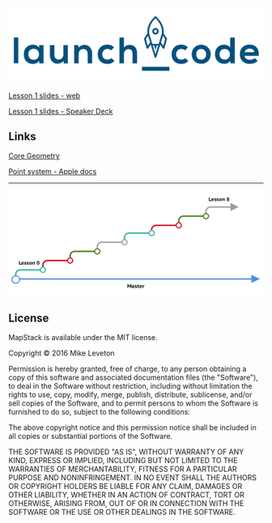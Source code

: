 <img src="https://raw.githubusercontent.com/Leveton/MapStack/master/images/launchCode.png" alt="TSNavigationStripView examples" />

[Lesson 1 slides - web](https://docs.google.com/presentation/d/1_OY1oHehRJx_xL9z3NH_ewoDCGPMyBFCvHfQtWHZe2A/pub?start=false&loop=false&delayms=3000)

[Lesson 1 slides - Speaker Deck](https://speakerdeck.com/leveton/mapstack-lesson-1)


## Links

[Core Geometry](http://code.tutsplus.com/tutorials/ios-fundamentals-frames-bounds-and-cggeometry--cms-21196)

[Point system - Apple docs](https://developer.apple.com/library/ios/documentation/2DDrawing/Conceptual/DrawingPrintingiOS/GraphicsDrawingOverview/GraphicsDrawingOverview.html)


<hr />

<img src="https://raw.githubusercontent.com/Leveton/MapStack/lesson0/images/BranchFlow.png" alt="TSNavigationStripView examples" />


## License

MapStack is available under the MIT license.

Copyright © 2016 Mike Leveton

Permission is hereby granted, free of charge, to any person obtaining a copy of this software and associated documentation files (the "Software"), to deal in the Software without restriction, including without limitation the rights to use, copy, modify, merge, publish, distribute, sublicense, and/or sell copies of the Software, and to permit persons to whom the Software is furnished to do so, subject to the following conditions:

The above copyright notice and this permission notice shall be included in all copies or substantial portions of the Software.

THE SOFTWARE IS PROVIDED "AS IS", WITHOUT WARRANTY OF ANY KIND, EXPRESS OR IMPLIED, INCLUDING BUT NOT LIMITED TO THE WARRANTIES OF MERCHANTABILITY, FITNESS FOR A PARTICULAR PURPOSE AND NONINFRINGEMENT. IN NO EVENT SHALL THE AUTHORS OR COPYRIGHT HOLDERS BE LIABLE FOR ANY CLAIM, DAMAGES OR OTHER LIABILITY, WHETHER IN AN ACTION OF CONTRACT, TORT OR OTHERWISE, ARISING FROM, OUT OF OR IN CONNECTION WITH THE SOFTWARE OR THE USE OR OTHER DEALINGS IN THE SOFTWARE.